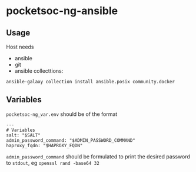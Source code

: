 # pocketsoc-ng-ansible

## Usage

Host needs

- ansible
- git
- ansible collecttions:
```
ansible-galaxy collection install ansible.posix community.docker
```

## Variables

`pocketsoc-ng_var.env` should be of the format

```
---
# Variables
salt: "$SALT"
admin_password_command: "$ADMIN_PASSWORD_COMMAND"
haproxy_fqdn: "$HAPROXY_FQDN"
```

`admin_password_command` should be formulated to print the desired password to `stdout`, eg `openssl rand -base64 32`
